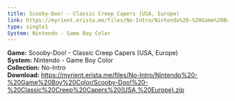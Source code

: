 ```yaml
---
title: Scooby-Doo! - Classic Creep Capers (USA, Europe)
link: https://myrient.erista.me/files/No-Intro/Nintendo%20-%20Game%20Boy%20Color/Scooby-Doo!%20-%20Classic%20Creep%20Capers%20(USA,%20Europe).zip
type: single1
System: Nintendo - Game Boy Color
---
```

<b>Game:</b> Scooby-Doo! - Classic Creep Capers (USA, Europe)<br>
<b>System:</b> Nintendo - Game Boy Color<br>
<b>Collection:</b> No-Intro<br>
<b>Download:</b> https://myrient.erista.me/files/No-Intro/Nintendo%20-%20Game%20Boy%20Color/Scooby-Doo!%20-%20Classic%20Creep%20Capers%20(USA,%20Europe).zip